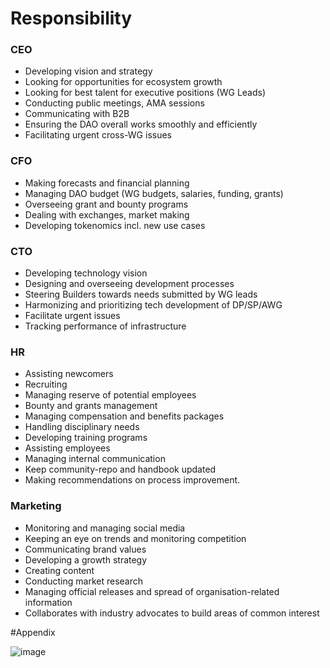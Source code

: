 # Responsibility


### CEO
- Developing vision and strategy
- Looking for opportunities for ecosystem growth
- Looking for best talent for executive positions (WG Leads)
- Conducting public meetings, AMA sessions
- Communicating with B2B
- Ensuring the DAO overall works smoothly and efficiently
- Facilitating urgent cross-WG issues

### CFO
- Making forecasts and financial planning
- Managing DAO budget (WG budgets, salaries, funding, grants)
- Overseeing grant and bounty programs
- Dealing with exchanges, market making
- Developing tokenomics incl. new use cases 

### CTO
- Developing technology vision
- Designing and overseeing development processes
- Steering Builders towards needs submitted by WG leads
- Harmonizing and prioritizing tech development of DP/SP/AWG
- Facilitate urgent issues
- Tracking performance of infrastructure

### HR
- Assisting newcomers
- Recruiting
- Managing reserve of potential employees
- Bounty and grants management
- Managing compensation and benefits packages
- Handling disciplinary needs
- Developing training programs
- Assisting employees
- Managing internal communication
- Keep community-repo and handbook updated
- Making recommendations on process improvement.

### Marketing
- Monitoring and managing social media
- Keeping an eye on trends and monitoring competition
- Communicating brand values
- Developing a growth strategy
- Creating content
- Conducting market research
- Managing official releases and spread of organisation-related information
- Collaborates with industry advocates to build areas of common interest


#Appendix

![image](https://user-images.githubusercontent.com/2911961/208995269-12998687-3249-4503-a465-c966f8091c0c.png)
